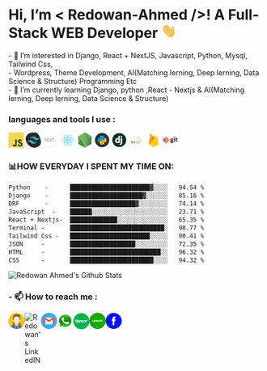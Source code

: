 <div align="left">
<h1> Hi, I’m < Redowan-Ahmed />! A Full-Stack WEB Developer <img src="https://github.com/Redowan-Ahmed/Redowan-Ahmed/blob/master/Hi.gif" width="30"></h1>
</div>
<div align="left">
- 👀 I’m interested in Django, React + NextJS, Javascript, Python, Mysql, Tailwind Css, <br/>
- Wordpress, Theme Development, AI(Matching lerning, Deep lerning, Data Science & Structure) Programming Etc <br/>
- 🌱 I’m currently learning Django, python ,React - Nextjs & AI(Matching lerning, Deep lerning, Data Science & Structure) <br/>
<div align="left">
<h3>languages and tools I use :</h3>

<code><img height="30" src="https://raw.githubusercontent.com/github/explore/80688e429a7d4ef2fca1e82350fe8e3517d3494d/topics/javascript/javascript.png"></code>
<code><img height="30" src="https://github.com/Redowan-Ahmed/Redowan-Ahmed/blob/master/Tailwind-img.png"></code>
<code><img height="30" src="https://github.com/Redowan-Ahmed/Redowan-Ahmed/blob/master/nextjs-boilerplate-logo.webp"></code>
<code><img height="30" src="https://raw.githubusercontent.com/github/explore/80688e429a7d4ef2fca1e82350fe8e3517d3494d/topics/react/react.png"></code>
<code><img height="30" src="https://raw.githubusercontent.com/github/explore/80688e429a7d4ef2fca1e82350fe8e3517d3494d/topics/nodejs/nodejs.png"></code>
<code><img height="30" src="https://github.com/Redowan-Ahmed/Redowan-Ahmed/blob/master/python.jpg"></code>
<code><img height="30" src="https://github.com/Redowan-Ahmed/Redowan-Ahmed/blob/master/django-icon-0.jpg"></code>
<code><img height="30" src="https://raw.githubusercontent.com/github/explore/80688e429a7d4ef2fca1e82350fe8e3517d3494d/topics/mysql/mysql.png"></code>
<code><img height="30" src="https://raw.githubusercontent.com/github/explore/80688e429a7d4ef2fca1e82350fe8e3517d3494d/topics/firebase/firebase.png"></code>
<code><img height="30" src="https://raw.githubusercontent.com/github/explore/80688e429a7d4ef2fca1e82350fe8e3517d3494d/topics/git/git.png"></code>
</div>

<div align="left">
<h3> 📊HOW EVERYDAY I SPENT MY TIME ON:</h3>
<!--START_SECTION:waka-->

```text
Python    -      ██████████████████████▓░░░░   94.54 %
Django    -      ████████████████████▓░░░░░░   85.16 %
DRF       -      ██████████████████▓░░░░░░░░   74.14 %
JavaScript  -    ██████░░░░░░░░░░░░░░░░░░░░░   23.71 %
React + Nextjs-  █████████████░░░░░░░░░░░░░░   65.35 %
Terminal -       ██████████████████████████░   98.77 %
Tailwind Css -   ██████████████████████░░░░░   90.41 %
JSON     -       ██████████████████░░░░░░░░░   72.35 %
HTML     -       █████████████████████████░░   96.32 %
CSS      -       ███████████████████████░░░░   94.32 %
```

<!--END_SECTION:waka-->
 </div>
 </div>
<div align="left">
<img  src="https://github-readme-stats.vercel.app/api?username=Redowan-Ahmed&include_all_commits=true&count_private=true&show_icons=true&line_height=20&title_color=7A7ADB&icon_color=2234AE&text_color=D3D3D3&bg_color=0,000000,130F40" alt="Redowan Ahmed's Github Stats">
 </div>
 <h3> - 📫 How to reach me : </h3>
 <a href="https://redowan-ahmed.github.io/Portfolio/">
  <img align="left" alt="Redowan's Portfolio website" width="32px" src="https://github.com/Redowan-Ahmed/Redowan-Ahmed/blob/master/redowan-ahmed.jpg" />
</a>
<a href="https://www.linkedin.com/in/dev-redowa-ahmed/">
  <img align="left" alt="Redowan's LinkedIN" width="32px" src="https://raw.githubusercontent.com/peterthehan/peterthehan/master/assets/linkedin.svg" />
</a>
<a href="mailto:redowan.ahmed.dev@gmail.com">
  <img align="left" alt="Redowan's email" width="32px" src="https://github.com/Redowan-Ahmed/Redowan-Ahmed/blob/master/gmail.png" />
</a>
<a href="https://wa.me/8801632398271">
  <img align="left" alt="Redowan's whatsapp" width="32px" src="https://github.com/Redowan-Ahmed/Redowan-Ahmed/blob/master/whatsapp.png" />
</a>
<a href="https://www.fiverr.com/web_dev_redowan">
  <img align="left" alt="Redowan's fiverr" width="32px" src="https://github.com/Redowan-Ahmed/Redowan-Ahmed/blob/master/fiverr.png" />
</a>
<a href="https://www.upwork.com/freelancers/~01d3b0dd2146b04774">
  <img align="left" alt="Redowan's upwork" width="32px" src="https://github.com/Redowan-Ahmed/Redowan-Ahmed/blob/master/upwork.png" />
</a>
<a href="https://www.facebook.com/DevRedowanAhmed">
  <img align="left" alt="Redowan's Facebook" width="32px" src="https://github.com/Redowan-Ahmed/Redowan-Ahmed/blob/master/Facebook_Logo.png" />
</a>

